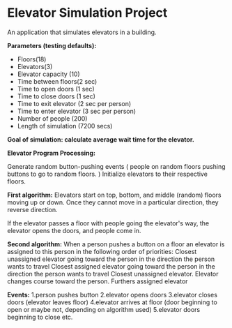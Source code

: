 # Elevator Simulation Project

An application that simulates elevators in a building.

<b>Parameters (testing defaults):</b>
- Floors(18)
- Elevators(3)
- Elevator capacity (10)
- Time between floors(2 sec)
- Time to open doors (1 sec)
- Time to close doors (1 sec)
- Time to exit elevator (2 sec per person)
- Time to enter elevator (3 sec per person)
- Number of people (200)
- Length of simulation (7200 secs)

<b>Goal of simulation: calculate average wait time for the elevator.</b>

<b>Elevator Program Processing:</b>

Generate random button-pushing events ( people on random floors pushing buttons to go to random floors. )
Initialize elevators to their respective floors. 

<b>First algorithm:</b>
Elevators start on top, bottom, and middle (random) floors moving up or down. Once they cannot move in a particular direction, they reverse direction.

If the elevator passes a floor with people going the elevator's way, the elevator opens the doors, and people come in.

<b>Second algorithm:</b>
When a person pushes a button on a floor an elevator is assigned to this person in the following order of priorities:
Closest unassigned elevator going toward the person in the direction the person wants to travel
Closest assigned elevator going toward the person in the direction the person wants to travel
Closest unassigned elevator. Elevator changes course toward the person.
Furthers assigned elevator

<b>Events:</b>
1.person pushes button
2.elevator opens doors
3.elevator closes doors (elevator leaves floor)
4.elevator arrives at floor (door beginning to open or maybe not, depending on algorithm used)
5.elevator doors beginning to close
etc.
